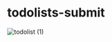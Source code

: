 # todolists-submit

![todolist (1)](https://user-images.githubusercontent.com/116148148/217546738-b4dac366-56ed-4987-8aad-a448d971ef94.gif)
